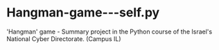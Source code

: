 # Hangman-game---self.py
'Hangman' game - Summary project in the Python course of the Israel's National Cyber Directorate. (Campus IL)
